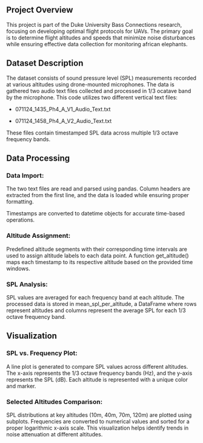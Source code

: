 ## Project Overview

This project is part of the Duke University Bass Connections research, focusing on developing optimal flight protocols for UAVs. The primary goal is to determine flight altitudes and speeds that minimize noise disturbances while ensuring effective data collection for monitoring african elephants.

## Dataset Description

The dataset consists of sound pressure level (SPL) measurements recorded at various altitudes using drone-mounted microphones. The data is gathered two audio text files collected and processed in 1/3 ocatave band by the microphone. This code utilizes two different vertical text files:

* 071124_1435_Ph4_A_V1_Audio_Text.txt

* 071124_1458_Ph4_A_V2_Audio_Text.txt

These files contain timestamped SPL data across multiple 1/3 octave frequency bands.

## Data Processing

### Data Import:

The two text files are read and parsed using pandas. Column headers are extracted from the first line, and the data is loaded while ensuring proper formatting.

Timestamps are converted to datetime objects for accurate time-based operations.

### Altitude Assignment:

Predefined altitude segments with their corresponding time intervals are used to assign altitude labels to each data point. A function get_altitude() maps each timestamp to its respective altitude based on the provided time windows.

### SPL Analysis:

SPL values are averaged for each frequency band at each altitude. The processed data is stored in mean_spl_per_altitude, a DataFrame where rows represent altitudes and columns represent the average SPL for each 1/3 octave frequency band.

## Visualization

### SPL vs. Frequency Plot:

A line plot is generated to compare SPL values across different altitudes. The x-axis represents the 1/3 octave frequency bands (Hz), and the y-axis represents the SPL (dB). Each altitude is represented with a unique color and marker.

### Selected Altitudes Comparison:

SPL distributions at key altitudes (10m, 40m, 70m, 120m) are plotted using subplots. Frequencies are converted to numerical values and sorted for a proper logarithmic x-axis scale. This visualization helps identify trends in noise attenuation at different altitudes.
